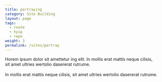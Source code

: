```yaml
---
title: portraying
category: Site Building
layout: page
tags:
  - route
  - hyip
  - repo
weight: 3
permalink: /sites/portray
---
```


Horem ipsum dolor sit amettetur ing elit. 
							In mollis erat mattis neque cilisis, sit amet ultries wertolio dasererat rutrume.<br><br>
							In mollis erat mattis neque cilisis, sit amet ultries wertolio dasererat rutrume.